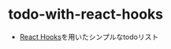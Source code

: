# todo-with-react-hooks
- [React Hooks](https://ja.reactjs.org/docs/hooks-intro.html)を用いたシンプルなtodoリスト
